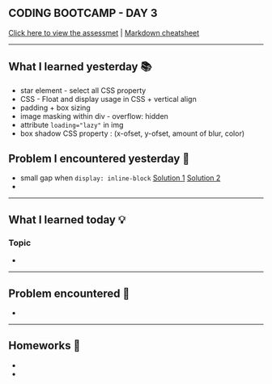 ## CODING BOOTCAMP - DAY 3
[Click here to view the assessmet](#) | [Markdown cheatsheet](https://www.markdownguide.org/cheat-sheet/)

---

## What I learned yesterday 📚
* star element - select all CSS property
* CSS - Float and display usage in CSS + vertical align
* padding + box sizing
* image masking within div - overflow: hidden
* attribute `loading="lazy"` in img
* box shadow CSS property : (x-ofset, y-ofset, amount of blur, color)

## Problem I encountered yesterday 🤔
* small gap when `display: inline-block` [Solution 1](https://stackoverflow.com/questions/5078239/how-do-i-remove-the-space-between-inline-inline-block-elements) [Solution 2](https://css-tricks.com/fighting-the-space-between-inline-block-elements/)
* 

---

## What I learned today 💡
### Topic
* 

---

## Problem encountered 🧐
* 

---

## Homeworks 📝
*
*

